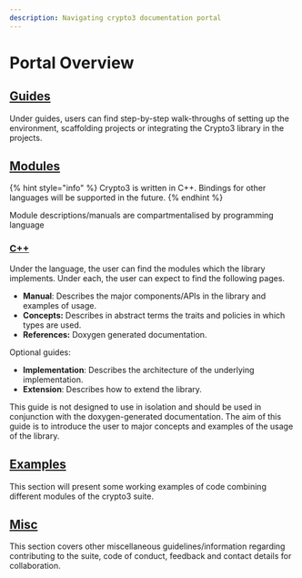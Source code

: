 ```yaml
---
description: Navigating crypto3 documentation portal
---
```


# Portal Overview

## [Guides](portal-overview.md#guides)

Under guides, users can find step-by-step walk-throughs of setting up the environment, scaffolding projects or integrating the Crypto3 library in the projects.

## [Modules](portal-overview.md#modules)

{% hint style="info" %}
Crypto3 is written in C++. Bindings for other languages will be supported in the future.
{% endhint %}

Module descriptions/manuals are compartmentalised by programming language

### [C++](portal-overview.md#c++)

Under the language, the user can find the modules which the library implements. Under each, the user can expect to find the following pages.

* **Manual**: Describes the major components/APIs in the library and examples of usage.
* **Concepts:** Describes in abstract terms the traits and policies in which types are used.
* **References:** Doxygen generated documentation.

Optional guides:

* **Implementation**: Describes the architecture of the underlying implementation.
* **Extension**: Describes how to extend the library.

This guide is not designed to use in isolation and should be used in conjunction with the doxygen-generated documentation. The aim of this guide is to introduce the user to major concepts and examples of the usage of the library.

## [Examples](portal-overview.md#examples)

This section will present some working examples of code combining different modules of the crypto3 suite.

## [Misc](portal-overview.md#misc)

This section covers other miscellaneous guidelines/information regarding contributing to the suite, code of conduct, feedback and contact details for collaboration.
